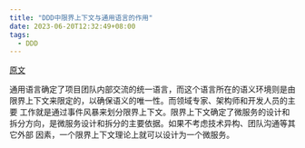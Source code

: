 ```yaml
---
title: "DDD中限界上下文与通用语言的作用"
date: 2023-06-20T12:32:49+08:00
tags:
  - DDD
---
```


[原文](https://www.cnblogs.com/Courage129/p/14854367.html)

通用语言确定了项目团队内部交流的统一语言，而这个语言所在的语义环境则是由限界上下文来限定的，以确保语义的唯一性。而领域专家、架构师和开发人员的主要
工作就是通过事件风暴来划分限界上下文。限界上下文确定了微服务的设计和拆分方向，是微服务设计和拆分的主要依据。如果不考虑技术异构、团队沟通等其它外部
因素，一个限界上下文理论上就可以设计为一个微服务。
